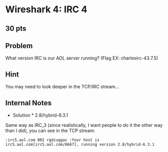 # Wireshark 4: IRC 4
30 pts
---
## Problem
What version IRC is our AOL server running? (Flag EX: charlesirc-43.7.5)

## Hint
You may need to look deeper in the TCP/IRC stream...

## Internal Notes
* Solution * 2.8/hybrid-6.3.1

Same way as IRC_3 (since realistically, I want people to do it the other way than I did), you can see in the TCP stream:

```
:irc5.aol.com 002 rgdiuggac :Your host is irc5.aol.com[irc5.aol.com/6667], running version 2.8/hybrid-6.3.1
```
